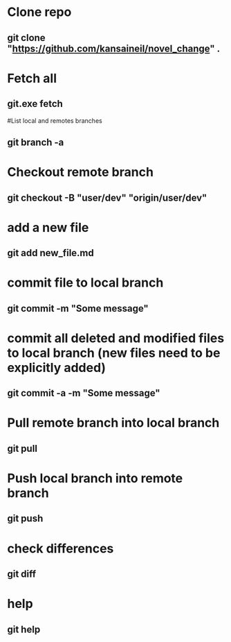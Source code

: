 # Clone repo

## git clone "https://github.com/kansaineil/novel_change" . 

# Fetch all

## git.exe fetch

#List local and remotes branches 

## git branch -a

# Checkout  remote branch

## git checkout -B "user/dev" "origin/user/dev"


# add a new file 

## git add new_file.md

# commit file to local branch

## git commit -m "Some message"

# commit all deleted and modified files to local branch (new files need to be explicitly added)

## git commit -a -m "Some message"


# Pull remote branch into local branch

## git pull

# Push local branch into remote branch

## git push

# check differences

## git diff

# help

## git help <command>



